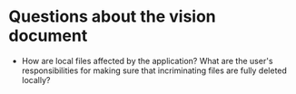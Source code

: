 # Questions about the vision document

* How are local files affected by the application? What are the user's responsibilities for making sure that incriminating files are fully deleted locally?
